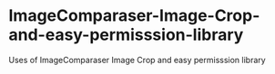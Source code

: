 # ImageComparaser-Image-Crop-and-easy-permisssion-library
Uses of ImageComparaser Image Crop and easy permisssion library
